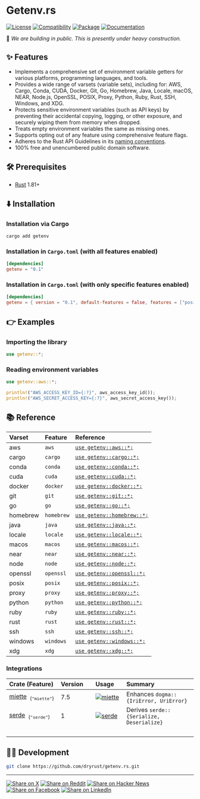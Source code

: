 # Getenv.rs

[![License](https://img.shields.io/badge/license-Public%20Domain-blue.svg)](https://unlicense.org)
[![Compatibility](https://img.shields.io/badge/rust-1.81%2B-blue)](https://blog.rust-lang.org/2024/09/05/Rust-1.81.0.html)
[![Package](https://img.shields.io/crates/v/getenv)](https://crates.io/crates/getenv)
[![Documentation](https://docs.rs/getenv/badge.svg)](https://docs.rs/getenv/)

🚧 _We are building in public. This is presently under heavy construction._

## ✨ Features

- Implements a comprehensive set of environment variable getters for
  various platforms, programming languages, and tools.
- Provides a wide range of varsets (variable sets), including for:
  AWS, Cargo, Conda, CUDA, Docker, Git, Go, Homebrew, Java,
  Locale, macOS, NEAR, Node.js, OpenSSL, POSIX, Proxy,
  Python, Ruby, Rust, SSH, Windows, and XDG.
- Protects sensitive environment variables (such as API keys) by preventing
  their accidental copying, logging, or other exposure, and securely wiping
  them from memory when dropped.
- Treats empty environment variables the same as missing ones.
- Supports opting out of any feature using comprehensive feature flags.
- Adheres to the Rust API Guidelines in its [naming conventions].
- 100% free and unencumbered public domain software.

## 🛠️ Prerequisites

- [Rust](https://rust-lang.org) 1.81+

## ⬇️ Installation

### Installation via Cargo

```bash
cargo add getenv
```

### Installation in `Cargo.toml` (with all features enabled)

```toml
[dependencies]
getenv = "0.1"
```

### Installation in `Cargo.toml` (with only specific features enabled)

```toml
[dependencies]
getenv = { version = "0.1", default-features = false, features = ["posix"] }
```

## 👉 Examples

### Importing the library

```rust
use getenv::*;
```

### Reading environment variables

```rust
use getenv::aws::*;

println!("AWS_ACCESS_KEY_ID={:?}", aws_access_key_id());
println!("AWS_SECRET_ACCESS_KEY={:?}", aws_secret_access_key());
```

## 📚 Reference

Varset | Feature | Reference
:----- | :------ | :--------
aws | `aws` | [`use getenv::aws::*;`](https://docs.rs/getenv/latest/getenv/varsets/aws/index.html)
cargo | `cargo` | [`use getenv::cargo::*;`](https://docs.rs/getenv/latest/getenv/varsets/cargo/index.html)
conda | `conda` | [`use getenv::conda::*;`](https://docs.rs/getenv/latest/getenv/varsets/conda/index.html)
cuda | `cuda` | [`use getenv::cuda::*;`](https://docs.rs/getenv/latest/getenv/varsets/cuda/index.html)
docker | `docker` | [`use getenv::docker::*;`](https://docs.rs/getenv/latest/getenv/varsets/docker/index.html)
git | `git` | [`use getenv::git::*;`](https://docs.rs/getenv/latest/getenv/varsets/git/index.html)
go | `go` | [`use getenv::go::*;`](https://docs.rs/getenv/latest/getenv/varsets/go/index.html)
homebrew | `homebrew` | [`use getenv::homebrew::*;`](https://docs.rs/getenv/latest/getenv/varsets/homebrew/index.html)
java | `java` | [`use getenv::java::*;`](https://docs.rs/getenv/latest/getenv/varsets/java/index.html)
locale | `locale` | [`use getenv::locale::*;`](https://docs.rs/getenv/latest/getenv/varsets/locale/index.html)
macos | `macos` | [`use getenv::macos::*;`](https://docs.rs/getenv/latest/getenv/varsets/macos/index.html)
near | `near` | [`use getenv::near::*;`](https://docs.rs/getenv/latest/getenv/varsets/near/index.html)
node | `node` | [`use getenv::node::*;`](https://docs.rs/getenv/latest/getenv/varsets/node/index.html)
openssl | `openssl` | [`use getenv::openssl::*;`](https://docs.rs/getenv/latest/getenv/varsets/openssl/index.html)
posix | `posix` | [`use getenv::posix::*;`](https://docs.rs/getenv/latest/getenv/varsets/posix/index.html)
proxy | `proxy` | [`use getenv::proxy::*;`](https://docs.rs/getenv/latest/getenv/varsets/proxy/index.html)
python | `python` | [`use getenv::python::*;`](https://docs.rs/getenv/latest/getenv/varsets/python/index.html)
ruby | `ruby` | [`use getenv::ruby::*;`](https://docs.rs/getenv/latest/getenv/varsets/ruby/index.html)
rust | `rust` | [`use getenv::rust::*;`](https://docs.rs/getenv/latest/getenv/varsets/rust/index.html)
ssh | `ssh` | [`use getenv::ssh::*;`](https://docs.rs/getenv/latest/getenv/varsets/ssh/index.html)
windows | `windows` | [`use getenv::windows::*;`](https://docs.rs/getenv/latest/getenv/varsets/windows/index.html)
xdg | `xdg` | [`use getenv::xdg::*;`](https://docs.rs/getenv/latest/getenv/varsets/xdg/index.html)

### Integrations

Crate (Feature) | Version | Usage | Summary
:--- | :--- | :--- | :---
[miette] &nbsp;<sub>(`"miette"`)</sub> | 7.5 | [![miette](https://docs.rs/miette/badge.svg)](https://docs.rs/miette/) | Enhances `dogma::{IriError, UriError}`
[serde] &nbsp;<sub>(`"serde"`)</sub> | 1 | [![serde](https://docs.rs/serde/badge.svg)](https://docs.rs/serde/) | Derives `serde::{Serialize, Deserialize}`
<img width="220" height="1"/> | <img width="110" height="1"/> | <img width="100" height="1"/> | &nbsp;

## 👨‍💻 Development

```bash
git clone https://github.com/dryrust/getenv.rs.git
```

---

[![Share on X](https://img.shields.io/badge/share%20on-x-03A9F4?logo=x)](https://x.com/intent/post?url=https://github.com/dryrust/getenv.rs&text=Getenv.rs)
[![Share on Reddit](https://img.shields.io/badge/share%20on-reddit-red?logo=reddit)](https://reddit.com/submit?url=https://github.com/dryrust/getenv.rs&title=Getenv.rs)
[![Share on Hacker News](https://img.shields.io/badge/share%20on-hn-orange?logo=ycombinator)](https://news.ycombinator.com/submitlink?u=https://github.com/dryrust/getenv.rs&t=Getenv.rs)
[![Share on Facebook](https://img.shields.io/badge/share%20on-fb-1976D2?logo=facebook)](https://www.facebook.com/sharer/sharer.php?u=https://github.com/dryrust/getenv.rs)
[![Share on LinkedIn](https://img.shields.io/badge/share%20on-linkedin-3949AB?logo=linkedin)](https://www.linkedin.com/sharing/share-offsite/?url=https://github.com/dryrust/getenv.rs)

[naming conventions]: https://rust-lang.github.io/api-guidelines/naming.html

[miette]: https://crates.io/crates/miette
[serde]: https://crates.io/crates/serde
